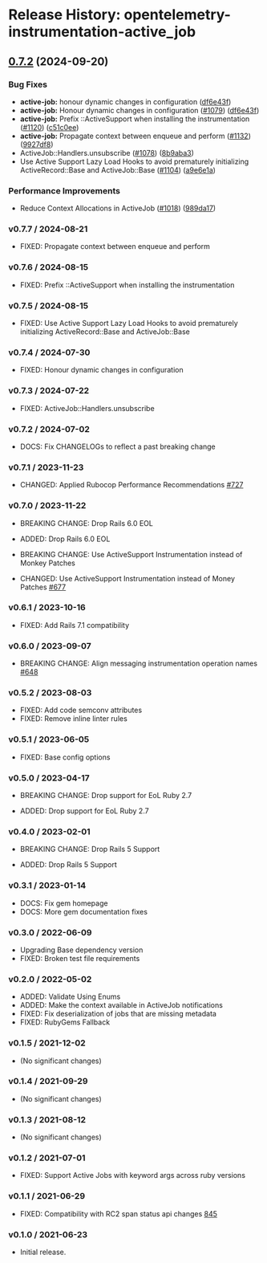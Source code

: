 # Release History: opentelemetry-instrumentation-active_job

## [0.7.2](https://github.com/open-telemetry/opentelemetry-ruby-contrib/compare/opentelemetry-instrumentation-active_job/v0.7.1...opentelemetry-instrumentation-active_job/v0.7.2) (2024-09-20)


### Bug Fixes

* **active-job:** honour dynamic changes in configuration ([df6e43f](https://github.com/open-telemetry/opentelemetry-ruby-contrib/commit/df6e43f9a350afeca3066e2ceba0ed5112d9d47f))
* **active-job:** Honour dynamic changes in configuration ([#1079](https://github.com/open-telemetry/opentelemetry-ruby-contrib/issues/1079)) ([df6e43f](https://github.com/open-telemetry/opentelemetry-ruby-contrib/commit/df6e43f9a350afeca3066e2ceba0ed5112d9d47f))
* **active-job:** Prefix ::ActiveSupport when installing the instrumentation ([#1120](https://github.com/open-telemetry/opentelemetry-ruby-contrib/issues/1120)) ([c51c0ee](https://github.com/open-telemetry/opentelemetry-ruby-contrib/commit/c51c0eed894429d33a4de3b8a981a84971c19611))
* **active-job:** Propagate context between enqueue and perform ([#1132](https://github.com/open-telemetry/opentelemetry-ruby-contrib/issues/1132)) ([9927df8](https://github.com/open-telemetry/opentelemetry-ruby-contrib/commit/9927df8012a51a34653c36f373a2e8d9b19ed7cf))
* ActiveJob::Handlers.unsubscribe ([#1078](https://github.com/open-telemetry/opentelemetry-ruby-contrib/issues/1078)) ([8b9aba3](https://github.com/open-telemetry/opentelemetry-ruby-contrib/commit/8b9aba33e51f95255c9440f74664ca29ef08aed6))
* Use Active Support Lazy Load Hooks to avoid prematurely initializing ActiveRecord::Base and ActiveJob::Base ([#1104](https://github.com/open-telemetry/opentelemetry-ruby-contrib/issues/1104)) ([a9e6e1a](https://github.com/open-telemetry/opentelemetry-ruby-contrib/commit/a9e6e1a898f89ac6574a85f3f64429fbf4b457db))


### Performance Improvements

* Reduce Context Allocations in ActiveJob ([#1018](https://github.com/open-telemetry/opentelemetry-ruby-contrib/issues/1018)) ([989da17](https://github.com/open-telemetry/opentelemetry-ruby-contrib/commit/989da17c33c345ad285f70a0821078a6e21d389d))

### v0.7.7 / 2024-08-21

* FIXED: Propagate context between enqueue and perform

### v0.7.6 / 2024-08-15

* FIXED: Prefix ::ActiveSupport when installing the instrumentation

### v0.7.5 / 2024-08-15

* FIXED: Use Active Support Lazy Load Hooks to avoid prematurely initializing ActiveRecord::Base and ActiveJob::Base

### v0.7.4 / 2024-07-30

* FIXED: Honour dynamic changes in configuration

### v0.7.3 / 2024-07-22

* FIXED: ActiveJob::Handlers.unsubscribe

### v0.7.2 / 2024-07-02

* DOCS: Fix CHANGELOGs to reflect a past breaking change

### v0.7.1 / 2023-11-23

* CHANGED: Applied Rubocop Performance Recommendations [#727](https://github.com/open-telemetry/opentelemetry-ruby-contrib/pull/727)

### v0.7.0 / 2023-11-22

* BREAKING CHANGE: Drop Rails 6.0 EOL

* ADDED: Drop Rails 6.0 EOL

* BREAKING CHANGE: Use ActiveSupport Instrumentation instead of Monkey Patches

* CHANGED: Use ActiveSupport Instrumentation instead of Money Patches [#677](https://github.com/open-telemetry/opentelemetry-ruby-contrib/pull/677)

### v0.6.1 / 2023-10-16

* FIXED: Add Rails 7.1 compatibility

### v0.6.0 / 2023-09-07

* BREAKING CHANGE: Align messaging instrumentation operation names [#648](https://github.com/open-telemetry/opentelemetry-ruby-contrib/pull/648)

### v0.5.2 / 2023-08-03

* FIXED: Add code semconv attributes
* FIXED: Remove inline linter rules

### v0.5.1 / 2023-06-05

* FIXED: Base config options

### v0.5.0 / 2023-04-17

* BREAKING CHANGE: Drop support for EoL Ruby 2.7 

* ADDED: Drop support for EoL Ruby 2.7 

### v0.4.0 / 2023-02-01

* BREAKING CHANGE: Drop Rails 5 Support 

* ADDED: Drop Rails 5 Support 

### v0.3.1 / 2023-01-14

* DOCS: Fix gem homepage 
* DOCS: More gem documentation fixes 

### v0.3.0 / 2022-06-09

* Upgrading Base dependency version
* FIXED: Broken test file requirements 

### v0.2.0 / 2022-05-02

* ADDED: Validate Using Enums 
* ADDED: Make the context available in ActiveJob notifications 
* FIXED: Fix deserialization of jobs that are missing metadata 
* FIXED: RubyGems Fallback 

### v0.1.5 / 2021-12-02

* (No significant changes)

### v0.1.4 / 2021-09-29

* (No significant changes)

### v0.1.3 / 2021-08-12

* (No significant changes)

### v0.1.2 / 2021-07-01

* FIXED: Support Active Jobs with keyword args across ruby versions  

### v0.1.1 / 2021-06-29

* FIXED: Compatibility with RC2 span status api changes [845](https://github.com/open-telemetry/opentelemetry-ruby/pull/845)

### v0.1.0 / 2021-06-23

* Initial release.
